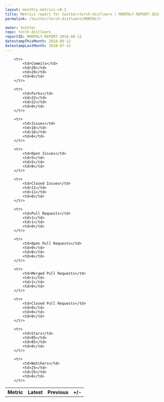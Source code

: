 ```yaml
---
layout: monthly-metrics-v0.1
title: Metrics report for twitter/torch-distlearn | MONTHLY-REPORT-2018-08-12 | 2018-08-12
permalink: /twitter/torch-distlearn/MONTHLY/

owner: twitter
repo: torch-distlearn
reportID: MONTHLY-REPORT-2018-08-12
datestampThisMonth: 2018-08-12
datestampLastMonth: 2018-07-13
---
```



<table style="width: 100%;">
    <tr>
        <th>Metric</th>
        <th>Latest</th>
        <th>Previous</th>
        <th>+/-</th>
    </tr>

        <tr>
            <td>Commits</td>
            <td>20</td>
            <td>20</td>
            <td>0</td>
        </tr>
        
        <tr>
            <td>Forks</td>
            <td>22</td>
            <td>22</td>
            <td>0</td>
        </tr>
        
        <tr>
            <td>Issues</td>
            <td>16</td>
            <td>16</td>
            <td>0</td>
        </tr>
        
        <tr>
            <td>Open Issues</td>
            <td>5</td>
            <td>5</td>
            <td>0</td>
        </tr>
        
        <tr>
            <td>Closed Issues</td>
            <td>11</td>
            <td>11</td>
            <td>0</td>
        </tr>
        
        <tr>
            <td>Pull Requests</td>
            <td>1</td>
            <td>1</td>
            <td>0</td>
        </tr>
        
        <tr>
            <td>Open Pull Requests</td>
            <td>0</td>
            <td>0</td>
            <td>0</td>
        </tr>
        
        <tr>
            <td>Merged Pull Requests</td>
            <td>1</td>
            <td>1</td>
            <td>0</td>
        </tr>
        
        <tr>
            <td>Closed Pull Requests</td>
            <td>0</td>
            <td>0</td>
            <td>0</td>
        </tr>
        
        <tr>
            <td>Stars</td>
            <td>85</td>
            <td>85</td>
            <td>0</td>
        </tr>
        
        <tr>
            <td>Watchers</td>
            <td>25</td>
            <td>25</td>
            <td>0</td>
        </tr>
        
</table>

